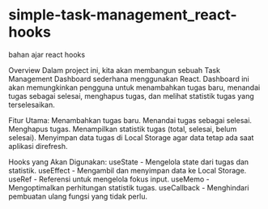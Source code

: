 # simple-task-management_react-hooks
bahan ajar react hooks

Overview
Dalam project ini, kita akan membangun sebuah Task Management Dashboard sederhana menggunakan React. Dashboard ini akan memungkinkan pengguna untuk menambahkan tugas baru, menandai tugas sebagai selesai, menghapus tugas, dan melihat statistik tugas yang terselesaikan.

Fitur Utama:
Menambahkan tugas baru.
Menandai tugas sebagai selesai.
Menghapus tugas.
Menampilkan statistik tugas (total, selesai, belum selesai).
Menyimpan data tugas di Local Storage agar data tetap ada saat aplikasi direfresh.

Hooks yang Akan Digunakan:
useState - Mengelola state dari tugas dan statistik.
useEffect - Mengambil dan menyimpan data ke Local Storage.
useRef - Referensi untuk mengelola fokus input.
useMemo - Mengoptimalkan perhitungan statistik tugas.
useCallback - Menghindari pembuatan ulang fungsi yang tidak perlu.
